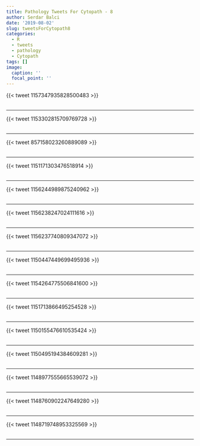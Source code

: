 ```yaml
---
title: Pathology Tweets For Cytopath - 8
author: Serdar Balci
date: '2019-08-02'
slug: tweetsForCytopath8
categories:
  - R
  - tweets
  - pathology
  - Cytopath
tags: []
image:
  caption: ''
  focal_point: ''
---
```



{{< tweet 1157347935828500483 >}}
<br>
<br>
<hr>
{{< tweet 1153302815709769728 >}}
<br>
<br>
<hr>
{{< tweet 857158023260889089 >}}
<br>
<br>
<hr>
{{< tweet 1151171303476518914 >}}
<br>
<br>
<hr>
{{< tweet 1156244989875240962 >}}
<br>
<br>
<hr>
{{< tweet 1156238247024111616 >}}
<br>
<br>
<hr>
{{< tweet 1156237740809347072 >}}
<br>
<br>
<hr>
{{< tweet 1150447449699495936 >}}
<br>
<br>
<hr>
{{< tweet 1154264775506841600 >}}
<br>
<br>
<hr>
{{< tweet 1151713866495254528 >}}
<br>
<br>
<hr>
{{< tweet 1150155476610535424 >}}
<br>
<br>
<hr>
{{< tweet 1150495194384609281 >}}
<br>
<br>
<hr>
{{< tweet 1148977555665539072 >}}
<br>
<br>
<hr>
{{< tweet 1148760902247649280 >}}
<br>
<br>
<hr>
{{< tweet 1148719748953325569 >}}
<br>
<br>
<hr>
